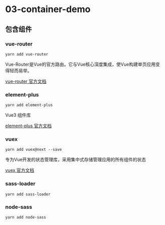 # 03-container-demo

## 包含组件
### vue-router
```shell
yarn add vue-router
```

Vue-Router是Vue的官方路由。它与Vue核心深度集成，使Vue构建单页应用变得轻而易举。

[vue-router 官方文档](https://router.vuejs.org/zh/introduction.html)

### element-plus
```shell
yarn add element-plus
```

Vue3 组件库

[element-plus 官方文档](https://element-plus.gitee.io/zh-CN/guide/installation.html)

### vuex

```shell
yarn add vuex@next --save
```

专为Vue开发的状态管理库，采用集中式存储管理应用的所有组件的状态

[vuex 官方文档](https://vuex.vuejs.org/zh/)

### sass-loader
```shell
yarn add sass-loader
```

### node-sass 

```shell
yarn add node-sass
```